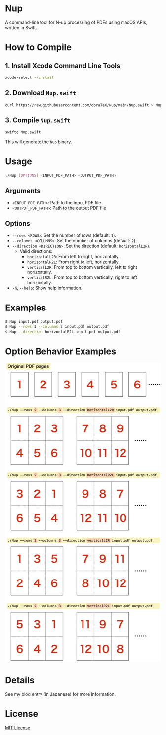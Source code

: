 # Nup
A command-line tool for N-up processing of PDFs using macOS APIs, written in Swift.

# How to Compile
## 1. Install Xcode Command Line Tools

```sh
xcode-select --install
```

## 2. Download `Nup.swift`

```sh
curl https://raw.githubusercontent.com/doraTeX/Nup/main/Nup.swift > Nup.swift
```

## 3. Compile `Nup.swift`

```sh
swiftc Nup.swift
```

This will generate the `Nup` binary.

# Usage

```sh
./Nup [OPTIONS] <INPUT_PDF_PATH> <OUTPUT_PDF_PATH>
```

## Arguments

* `<INPUT_PDF_PATH>`:  Path to the input PDF file
* `<OUTPUT_PDF_PATH>`: Path to the output PDF file

## Options
* `--rows <ROWS>`:  Set the number of rows (default: `1`).
* `--columns <COLUMNS>`: Set the number of columns (default: `2`).
* `--direction <DIRECTION>`: Set the direction (default: `horizontalL2R`).
  * Valid directions:
     * `horizontalL2R`: From left to right, horizontally.
     * `horizontalR2L`: From right to left, horizontally.
     * `verticalL2R`: From top to bottom vertically, left to right horizontally.
     * `verticalR2L`: From top to bottom vertically, right to left horizontally.
* `-h`, `--help`: Show help information.

# Examples

```sh
$ Nup input.pdf output.pdf
$ Nup --rows 1 --columns 2 input.pdf output.pdf
$ Nup --direction horizontalR2L input.pdf output.pdf
```

# Option Behavior Examples

![Option Behavior Examples](examples.png)

# Details

See my [blog entry](https://doratex.hatenablog.jp/entry/) (in Japanese) for more information.

# License

[MIT License](./LICENSE)
